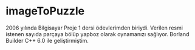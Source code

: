 # imageToPuzzle

2006 yılında Bilgisayar Proje 1 dersi ödevlerimden biriydi. Verilen resmi istenen sayıda parçaya bölüp yapboz olarak oynamanızı sağlıyor. Borland Builder C++ 6.0 ile geliştirmiştim.
